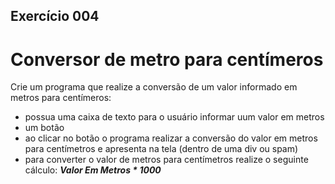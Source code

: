 ## Exercício 004
# Conversor de metro para centímeros
Crie um programa que realize a conversão de um valor informado em metros para centímeros:
- possua uma caixa de texto para o usuário informar uum valor em metros
- um botão
- ao clicar no botão o programa realizar a conversão do valor em metros para centímetros e apresenta na tela (dentro de uma div ou spam)
- para converter o valor de metros para centímetros realize o seguinte cálculo: ***Valor Em Metros * 1000***
